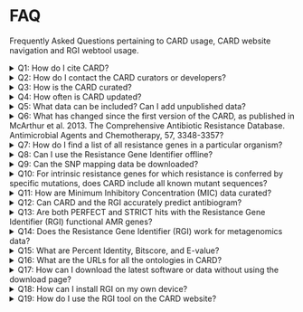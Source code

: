 # FAQ
Frequently Asked Questions pertaining to CARD usage, CARD website navigation and RGI webtool usage.
<p>

<details closed>
  <summary>Q1: How do I cite CARD?</summary>
  <br>
  A: Alcock et al. 2020. CARD 2020: antibiotic resistome surveillance with the Comprehensive Antibiotic Resistance Database. Nucleic Acids Research, 48, D517-D525.
</details>

<details closed>
  <summary>Q2: How do I contact the CARD curators or developers?</summary> 
  <br>
  A: You can contact the CARD curators or developers directly at card@mcmaster.ca, Twitter at @arpcard, or at GitHub.
</details>

<details closed>
  <summary>Q3: How is the CARD curated?</summary>
  <br>
  A: The CARD is curated by a group of experts in the area of antimicrobial resistance (AMR) and bioinformatics, including consultation with outside experts where needed.
</details>

<details closed>
  <summary>Q4: How often is CARD updated?</summary>
  <br>
  A: The CARD is updated monthly.
</details>


<details closed>
  <summary>Q5: What data can be included? Can I add unpublished data?</summary>
  <br>
  A: Only peered reviewed, published data that is also associated with a GenBank accession can be included in the curated CARD data with the exception of beta-lactamases. We can additionally provide genome or whole-genome shotgun assembly bulk annotation for private data sets using the Resistance Gene Identifier, please contact card@mcmaster.ca.
</details>


<details closed>
  <summary>Q6: What has changed since the first version of the CARD, as published in McArthur et al. 2013. The Comprehensive Antibiotic Resistance Database. Antimicrobial Agents and Chemotherapy, 57, 3348-3357?</summary>
  <br>
  A: The CARD is now more tightly focussed on antimicrobial resistance (AMR) reference sequences and associated detection models. Each sequence curated into the CARD is now associated with both the Antibiotic Resistance Ontology to provide classification and semantic context as well as defined detection models and parameters. The CARD has additionally abandoned use of internal accessions for sequences and now exclusively uses GenBank accessions.
</details>

<details closed>
  <summary>Q7: How do I find a list of all resistance genes in a particular organism?</summary>
  <br>
  A: CARD now provides annotated genomes, plasmids, and whole-genome shotgun assemblies in the Genomes & Variants section.
</details>

<details closed>
  <summary>Q8: Can I use the Resistance Gene Identifier offline?</summary>
  <br>
  A: Yes, the Resistance Gene Identifier can now be downloaded as command-line software.
</details>

<details closed>
  <summary>Q9: Can the SNP mapping data be downloaded?</summary>
  <br>
  A: Yes, the SNP mapping data is now available in the Downloads sections within the card.json and snps.txt files.
</details>

<details closed>
  <summary>Q10: For intrinsic resistance genes for which resistance is conferred by specific mutations, does CARD include all known mutant sequences?</summary>
  <br>
  A: The CARD does not contain complete sequences of resistant mutants, due to the fact the individual mutations are often reported in the literature without the complete mutant gene sequence being deposited in GenBank. Instead, the CARD maintains a complete list of all resistance SNPs relative to a reference sequence, which may either be a reported mutant sequence or a wild-type sequence. As such, it is important that SNP mapping be included in analysis of any genes that require mutation to confer resistance. This step is included in the Resistance Gene Identifier but not naive BLAST analyses. Computational predicted sequence variants are available in the Genomes & Variants section.
</details>

<details closed>
  <summary>Q11: How are Minimum Inhibitory Concentration (MIC) data curated?</summary> 
  <br>
  A: The CARD does not yet curate MIC data directly, but instead records the resistance profile of resistance genes. This is performed using the categorical confers_resistance_to relationship within the Antibiotic Resistance Ontology, e.g. beta-lactamases confers_resistance_to beta-lactams, as well as the specific confers_resistance_to_drug relationship, e.g. AAC(1) confers_resistance_to_drug apramycin. The latter requires constant curatorial effort and may have gaps - please let us know if find such missing data within the CARD.
</details>

<details closed>
  <summary>Q12: Can CARD and the RGI accurately predict antibiogram?</summary>
  <br>
  A: While the CARD systematically curates categorical confers_resistance_to relationships within the Antibiotic Resistance Ontology, e.g. beta-lactamases confers_resistance_to beta-lactams, curation of specific confers_resistance_to_drug relationships, e.g. AAC(1) confers_resistance_to_drug apramycin, is rarely complete due to the volume of literature to curate, variation in MICs for genes among pathogens, and changing clinical breakpoints. As such, curation of confers_resistance_to_drug relationships for accurate prediction of antibiogram is currently inconsistent throughout the CARD and our RGI software is focussed primarily upon accurate prediction of resistome, not antibiogram.
</details>

<details closed>
  <summary>Q13: Are both PERFECT and STRICT hits with the Resistance Gene Identifier (RGI) functional AMR genes?</summary>
  <br>
  A: If a hit is PERFECT, the predicted gene perfectly matches a known resistance gene curated in the CARD at the amino acid level (including SNPs if that is part of the detection model). Only published AMR genes, with subsequent submission of sequence to GenBank, with clear evidence of elevated MICs are curated into CARD. However, a PERFECT hit does not indicate if the AMR gene is expressed or if it results in elevated MIC in the pathogen of interest. Activity of AMR genes can be pathogen and strain specific. STRICT hits are not exact matches to a published AMR sequence, but are similar to CARD reference sequences within detection model cut-offs defined by the CARD curators. STRICT hits are likely functional, but those with low percent similarity to the curated CARD reference sequence may require experimental verification.
</details>

<details closed>
  <summary>Q14: Does the Resistance Gene Identifier (RGI) work for metagenomics data?</summary>
  <br>
  A: Yes, the RGI can analyze metagenomics data at the command line. Full details are available at GitHub.
</details>

<details closed>
  <summary>Q15: What are Percent Identity, Bitscore, and E-value?</summary>
  <br>
  A: From the NCBI BLAST Glossary, percent identity is the extent to which two (nucleotide or amino acid) sequences have the same residues at the same positions in an alignment, often expressed as a percentage. The expectation value or expect value represents the number of different alignments with scores equivalent to or better that is expected to occur in a database search by chance. The lower the E value, the more significant the score and the alignment. The bitscore is derived from the raw alignment score, taking the statistical properties of the scoring system into account. Because bitscores are normalized with respect to the scoring system, they can be used to compare alignment scores from different searches. In addition, they provide finer resolution of differences among similar proteins than the expectation score.
</details>

<details closed>
  <summary>Q16: What are the URLs for all the ontologies in CARD?</summary>
  <br>
  A: Antibiotic resistance Ontology (ARO):
  
    /aro/accession e.g https://card.mcmaster.ca/aro/3003689 
    
  Relationship Ontology (RO):
  
    /ro/accession e.g https://card.mcmaster.ca/ro/is_a 
    
  Model Ontology (MO): 
  
    /mo/accession e.g https://card.mcmaster.ca/mo/0000009 
    
  NCBI Taxonomy Ontology (NCBITaxon):
  
    /ncbitaxon/accession e.g https://card.mcmaster.ca/ncbitaxon/570 
    
  Gene Ontology (GO):
  
    /go/accession e.g https://card.mcmaster.ca/go/0022804
    
</details>

<details closed>
  <summary>Q17: How can I download the latest software or data without using the download page?</summary>
  <br>
  A: Download latest data:
  
    /latest/data e.g https://card.mcmaster.ca/latest/data 
    
  Download latest software:
  
    /latest/software e.g https://card.mcmaster.ca/latest/software
    
</details>

<details closed>
  <summary>Q18: How can I install RGI on my own device?</summary>
  <br>
  A: Please refer to https://github.com/arpcard/rgi for documentation on RGI functionality and installation processes.
</details>

<details closed>
  <summary>Q19: How do I use the RGI tool on the CARD website?</summary>
  <br>
  A: The FAQ github repository contains a [PDF] explaining the step-by-step process of accessing the RGI webtool.
</details>

[PDF]: https://github.com/arpcard/FAQ/blob/master/RGI%20WEB%20USAGE%20MANUAL.pdf
</p>

